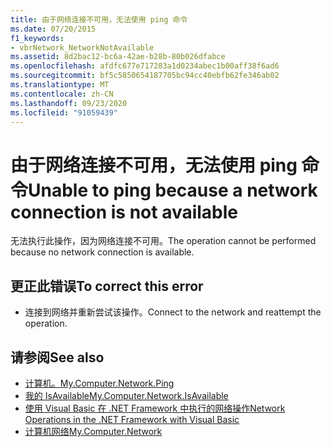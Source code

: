 ```yaml
---
title: 由于网络连接不可用，无法使用 ping 命令
ms.date: 07/20/2015
f1_keywords:
- vbrNetwork_NetworkNotAvailable
ms.assetid: 8d2bac12-bc6a-42ae-b28b-80b026dfabce
ms.openlocfilehash: afdfc677e717283a1d0234abec1b00aff38f6ad6
ms.sourcegitcommit: bf5c5850654187705bc94cc40ebfb62fe346ab02
ms.translationtype: MT
ms.contentlocale: zh-CN
ms.lasthandoff: 09/23/2020
ms.locfileid: "91059439"
---
```

# <a name="unable-to-ping-because-a-network-connection-is-not-available"></a><span data-ttu-id="42b18-102">由于网络连接不可用，无法使用 ping 命令</span><span class="sxs-lookup"><span data-stu-id="42b18-102">Unable to ping because a network connection is not available</span></span>

<span data-ttu-id="42b18-103">无法执行此操作，因为网络连接不可用。</span><span class="sxs-lookup"><span data-stu-id="42b18-103">The operation cannot be performed because no network connection is available.</span></span>  
  
## <a name="to-correct-this-error"></a><span data-ttu-id="42b18-104">更正此错误</span><span class="sxs-lookup"><span data-stu-id="42b18-104">To correct this error</span></span>  
  
- <span data-ttu-id="42b18-105">连接到网络并重新尝试该操作。</span><span class="sxs-lookup"><span data-stu-id="42b18-105">Connect to the network and reattempt the operation.</span></span>  
  
## <a name="see-also"></a><span data-ttu-id="42b18-106">请参阅</span><span class="sxs-lookup"><span data-stu-id="42b18-106">See also</span></span>

- [<span data-ttu-id="42b18-107">计算机。</span><span class="sxs-lookup"><span data-stu-id="42b18-107">My.Computer.Network.Ping</span></span>](xref:Microsoft.VisualBasic.Devices.Network.Ping%2A)
- [<span data-ttu-id="42b18-108">我的 IsAvailable</span><span class="sxs-lookup"><span data-stu-id="42b18-108">My.Computer.Network.IsAvailable</span></span>](xref:Microsoft.VisualBasic.Devices.Network.IsAvailable)
- <span data-ttu-id="42b18-109">[使用 Visual Basic 在 .NET Framework 中执行的网络操作](/previous-versions/visualstudio/visual-studio-2010/ms172756(v=vs.100))</span><span class="sxs-lookup"><span data-stu-id="42b18-109">[Network Operations in the .NET Framework with Visual Basic](/previous-versions/visualstudio/visual-studio-2010/ms172756(v=vs.100))</span></span>
- [<span data-ttu-id="42b18-110">计算机网络</span><span class="sxs-lookup"><span data-stu-id="42b18-110">My.Computer.Network</span></span>](xref:Microsoft.VisualBasic.Devices.Network)

